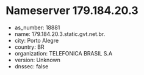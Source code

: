 # Nameserver 179.184.20.3

* as_number: 18881
* name: 179.184.20.3.static.gvt.net.br.
* city: Porto Alegre
* country: BR
* organization: TELEFONICA BRASIL S.A
* version: Unknown
* dnssec: false
